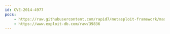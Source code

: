 ```yaml
---
id: CVE-2014-4977
pocs:
    - https://raw.githubusercontent.com/rapid7/metasploit-framework/master/modules/exploits/multi/http/sonicwall_scrutinizer_methoddetail_sqli.rb
    - https://www.exploit-db.com/raw/39836
---
```

